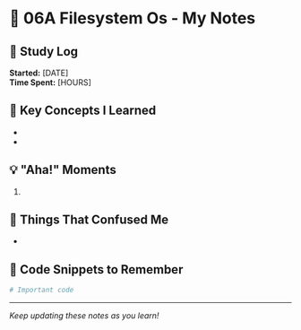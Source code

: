 # 📓 06A Filesystem Os - My Notes

## 📅 Study Log
**Started:** [DATE]  
**Time Spent:** [HOURS]

## 🧠 Key Concepts I Learned
- 
- 

## 💡 "Aha!" Moments
1. 

## 🤔 Things That Confused Me
- 

## 📝 Code Snippets to Remember
```python
# Important code
```

---

*Keep updating these notes as you learn!*
